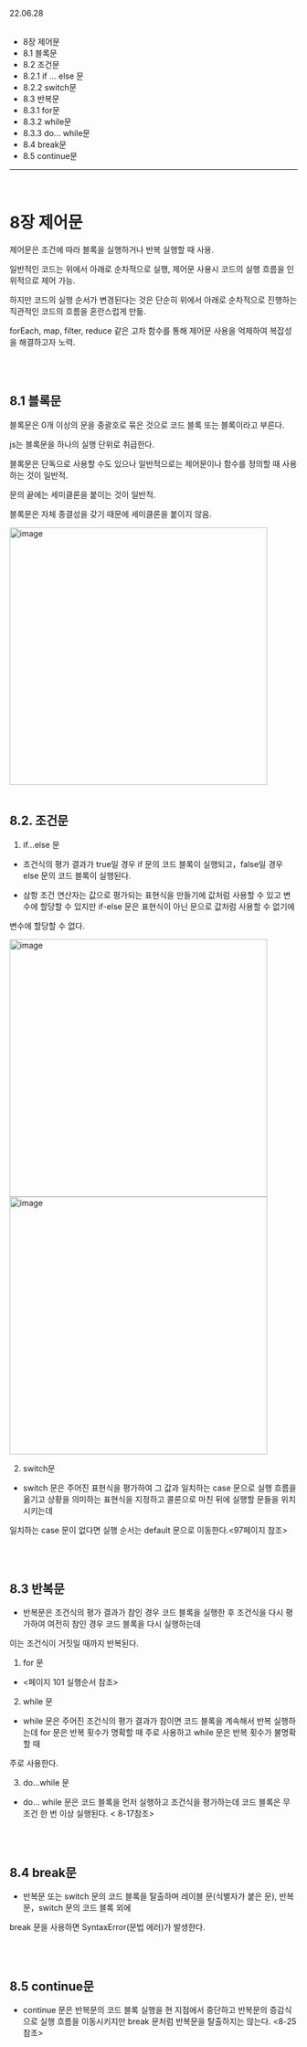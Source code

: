 22.06.28
<br/>
<br/>
- 8장 제어문
- 8.1 블록문
- 8.2 조건문
- 8.2.1 if ... else 문
- 8.2.2 switch문
- 8.3 반복문
- 8.3.1 for문
- 8.3.2 while문
- 8.3.3 do... while문
- 8.4 break문
- 8.5 continue문


<hr/>
<br/>

# 8장 제어문

제어문은 조건에 따라 블록을 실행하거나 반복 실행할 때 사용.

일반적인 코드는 위에서 아래로 순차적으로 실행, 제어문 사용시 코드의 실행 흐름을 인위적으로 제어 가능.

하지만 코드의 실행 순서가 변경된다는 것은 단순히 위에서 아래로 순차적으로 진행하는 직관적인 코드의 흐름을 혼란스럽게 만듦.

forEach, map, filter, reduce 같은 고차 함수를 통해 제어문 사용을 억제하여 복잡성을 해결하고자 노력.

<br/>
<br/>

## 8.1 블록문

블록문은 0개 이상의 문을 중괄호로 묶은 것으로 코드 블록 또는 블록이라고 부른다.

js는 블록문을 하나의 실행 단위로 취급한다.

블록문은 단독으로 사용할 수도 있으나 일반적으로는 제어문이나 함수를 정의할 때 사용하는 것이 일반적.

문의 끝에는 세미클론을 붙이는 것이 일반적. 

블록문은 자체 종결성을 갖기 때문에 세미클론을 붙이지 않음.

<img width="451" alt="image" src="https://user-images.githubusercontent.com/96029064/175307430-d8877160-4b49-4893-9f1b-ed4e8619ab0b.png">


<br/>
<br/>

## 8.2. 조건문

1) if...else 문
 - 조건식의 평가 결과가 true일 경우 if 문의 코드 블록이 실행되고，false일 경우 else 문의 코드 블록이 실행된다.

 - 삼항 조건 연산자는 값으로 평가되는 표현식을 만들기에 값처럼 사용할 수 있고 변수에 할당할 수 있지만 if-else 문은 표현식이 아닌 문으로 값처럼 사용할 수 없기에

 변수에 할당할 수 없다.

<img width="451" alt="image" src="https://user-images.githubusercontent.com/96029064/175308788-2f27c9f0-4dad-4d1a-99c6-a43c9e1f6e8e.png">

<img width="451" alt="image" src="https://user-images.githubusercontent.com/96029064/175308854-83ee6a7e-e8cf-4e10-8445-5ce62092aeb6.png">

2) switch문

 - switch 문은 주어진 표현식을 평가하여 그 값과 일치하는 case 문으로 실행 흐름을 옮기고 상황을 의미하는 표현식을 지정하고 콜론으로 마친 뒤에 실행할 문들을 위치시키는데

일치하는 case 문이 없다면 실행 순서는 default 문으로 이동한다.<97페이지 참조>

<br/>
<br/>

## 8.3 반복문

 - 반복문은 조건식의 평가 결과가 참인 경우 코드 블록을 실행한 후 조건식을 다시 평가하여 여전히 참인 경우 코드 블록을 다시 실행하는데

 이는 조건식이 거짓일 때까지 반복된다.

1) for 문

- <페이지 101 실행순서 참조>

2) while 문

- while 문은 주어진 조건식의 평가 결과가 참이면 코드 블록을 계속해서 반복 실행하는데 for 문은 반복 횟수가 명확할 때 주로 사용하고 while 문은 반복 횟수가 불명확할 때

주로 사용한다.

3) do...while 문

- do... while 문은 코드 블록을 먼저 실행하고 조건식을 평가하는데 코드 블록은 무조건 한 번 이상 실행된다. < 8-17참조>

<br/>
<br/>

## 8.4 break문

- 반복문 또는 switch 문의 코드 블록을 탈출하며 레이블 문(식별자가 붙은 문), 반복문，switch 문의 코드 블록 외에

 break 문을 사용하면 SyntaxError(문법 에러)가 발생한다.

<br/>
<br/>

## 8.5 continue문

- continue 문은 반복문의 코드 블록 실행을 현 지점에서 중단하고 반복문의 증감식으로 실행 흐름을 이동시키지만 break 문처럼 반복문을 탈출하지는 않는다. <8-25참조>
